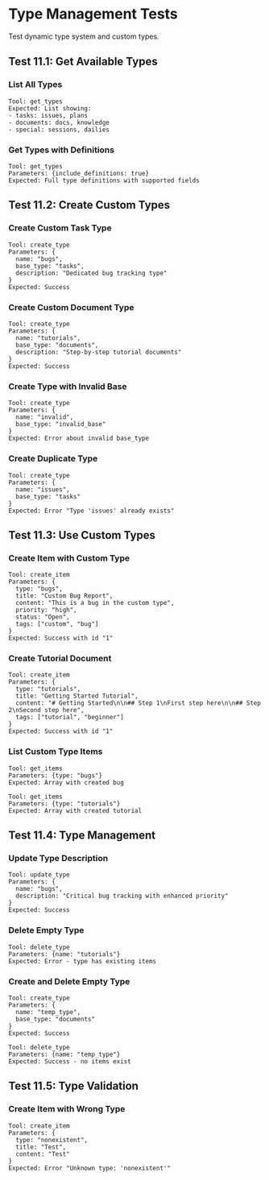 # Type Management Tests

Test dynamic type system and custom types.

## Test 11.1: Get Available Types

### List All Types
```
Tool: get_types
Expected: List showing:
- tasks: issues, plans
- documents: docs, knowledge
- special: sessions, dailies
```

### Get Types with Definitions
```
Tool: get_types
Parameters: {include_definitions: true}
Expected: Full type definitions with supported fields
```

## Test 11.2: Create Custom Types

### Create Custom Task Type
```
Tool: create_type
Parameters: {
  name: "bugs",
  base_type: "tasks",
  description: "Dedicated bug tracking type"
}
Expected: Success
```

### Create Custom Document Type
```
Tool: create_type
Parameters: {
  name: "tutorials",
  base_type: "documents",
  description: "Step-by-step tutorial documents"
}
Expected: Success
```

### Create Type with Invalid Base
```
Tool: create_type
Parameters: {
  name: "invalid",
  base_type: "invalid_base"
}
Expected: Error about invalid base_type
```

### Create Duplicate Type
```
Tool: create_type
Parameters: {
  name: "issues",
  base_type: "tasks"
}
Expected: Error "Type 'issues' already exists"
```

## Test 11.3: Use Custom Types

### Create Item with Custom Type
```
Tool: create_item
Parameters: {
  type: "bugs",
  title: "Custom Bug Report",
  content: "This is a bug in the custom type",
  priority: "high",
  status: "Open",
  tags: ["custom", "bug"]
}
Expected: Success with id "1"
```

### Create Tutorial Document
```
Tool: create_item
Parameters: {
  type: "tutorials",
  title: "Getting Started Tutorial",
  content: "# Getting Started\n\n## Step 1\nFirst step here\n\n## Step 2\nSecond step here",
  tags: ["tutorial", "beginner"]
}
Expected: Success with id "1"
```

### List Custom Type Items
```
Tool: get_items
Parameters: {type: "bugs"}
Expected: Array with created bug

Tool: get_items
Parameters: {type: "tutorials"}
Expected: Array with created tutorial
```

## Test 11.4: Type Management

### Update Type Description
```
Tool: update_type
Parameters: {
  name: "bugs",
  description: "Critical bug tracking with enhanced priority"
}
Expected: Success
```

### Delete Empty Type
```
Tool: delete_type
Parameters: {name: "tutorials"}
Expected: Error - type has existing items
```

### Create and Delete Empty Type
```
Tool: create_type
Parameters: {
  name: "temp_type",
  base_type: "documents"
}
Expected: Success

Tool: delete_type
Parameters: {name: "temp_type"}
Expected: Success - no items exist
```

## Test 11.5: Type Validation

### Create Item with Wrong Type
```
Tool: create_item
Parameters: {
  type: "nonexistent",
  title: "Test",
  content: "Test"
}
Expected: Error "Unknown type: 'nonexistent'"
```